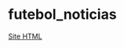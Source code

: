 # futebol_noticias

<a href="https://tiagosilva2324.github.io/futebol_noticias/ex01.html">Site HTML</a>
